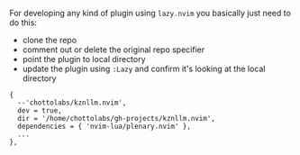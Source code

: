 For developing any kind of plugin using `lazy.nvim` you basically just need to do this:
- clone the repo
- comment out or delete the original repo specifier
- point the plugin to local directory
- update the plugin using `:Lazy` and confirm it's looking at the local directory

```
{
  --'chottolabs/kznllm.nvim',
  dev = true,
  dir = '/home/chottolabs/gh-projects/kznllm.nvim',
  dependencies = { 'nvim-lua/plenary.nvim' },
  ...
},
```
